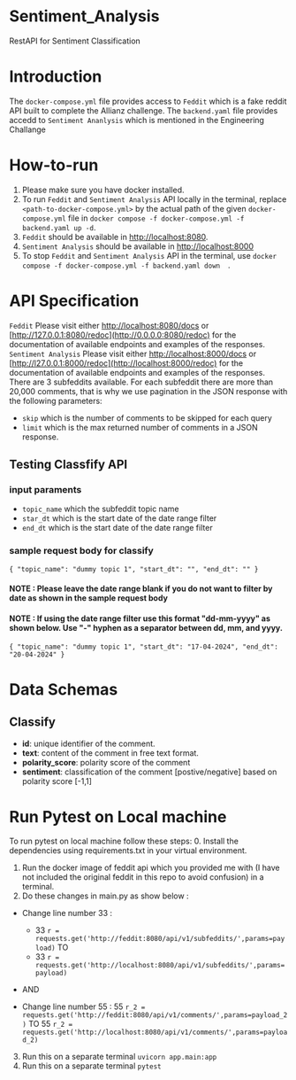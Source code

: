 # Sentiment_Analysis
RestAPI for Sentiment Classification

# Introduction
The `docker-compose.yml` file provides access to `Feddit` which is a fake reddit API built to complete the Allianz challenge. 
The `backend.yaml` file provides accedd to `Sentiment Ananlysis` which is mentioned in the Engineering Challange

# How-to-run
1. Please make sure you have docker installed.
2. To run `Feddit` and `Sentiment Analysis` API locally in the terminal, replace `<path-to-docker-compose.yml>` by the actual path of the given `docker-compose.yml` file in `docker compose -f docker-compose.yml -f backend.yaml up -d`.
3. `Feddit` should be available in [http://localhost:8080](http://localhost:8080).
4. `Sentiment Analysis` should be available in [http://localhost:8000](http://localhost:8000)
5. To stop `Feddit` and `Sentiment Analysis` API in the terminal,  use  `docker compose -f docker-compose.yml -f backend.yaml down  `.

# API Specification
`Feddit`
Please visit either [http://localhost:8080/docs](http://localhost:8080/docs) or [http://127.0.0.1:8080/redoc](http://0.0.0.0:8080/redoc) for the documentation of available endpoints and examples of the responses.
`Sentiment Analysis`
Please visit either [http://localhost:8000/docs](http://localhost:8000/docs) or [http://l27.0.0.1:8000/redoc](http://localhost:8000/redoc) for the documentation of available endpoints and examples of the responses.
There are 3 subfeddits available. For each subfeddit there are more than 20,000 comments, that is why we use pagination in the JSON response with the following parameters:
+ `skip` which is the number of comments to be skipped for each query
+ `limit` which is the max returned number of comments in a JSON response.

## Testing Classfify API
### input paraments
+ `topic_name` which the subfeddit topic name
+ `star_dt` which is the start date of the date range filter
+ `end_dt` which is the start date of the date range filter

### sample request body for classify
`{
  "topic_name": "dummy topic 1",
  "start_dt": "",
  "end_dt": ""
}`
#### NOTE : Please leave the date range blank if you do not want to filter by date as shown in the sample request body 
#### NOTE : If using the date range filter use this format "dd-mm-yyyy" as shown below. Use "-" hyphen as a separator between dd, mm, and yyyy.
`{
  "topic_name": "dummy topic 1",
  "start_dt": "17-04-2024",
  "end_dt": "20-04-2024"
}`

# Data Schemas
## Classify

+ **id**: unique identifier of the comment.
+ **text**: content of the comment in free text format.
+ **polarity_score**: polarity score of the comment
+ **sentiment**: classification of the comment [postive/negative] based on polarity score [-1,1]

# Run Pytest on Local machine
To run pytest on local machine follow these steps:
0. Install the dependencies using requirements.txt in your virtual environment.
1. Run the docker image of feddit api which you provided me with (I have not included the original feddit in this repo to avoid confusion) in a terminal.
2. Do these changes in main.py as show below :
+ Change line number 33 :
  + 33 `r = requests.get('http://feddit:8080/api/v1/subfeddits/',params=payload)`
  TO
  + 33 `r = requests.get('http://localhost:8080/api/v1/subfeddits/',params=payload)`

+ AND

+ Change line number 55 :
  55 `r_2 = requests.get('http://feddit:8080/api/v1/comments/',params=payload_2)`
  TO 
  55 `r_2 = requests.get('http://localhost:8080/api/v1/comments/',params=payload_2)`
3. Run this on a separate terminal `uvicorn app.main:app`
4. Run this on a separate terminal `pytest`


